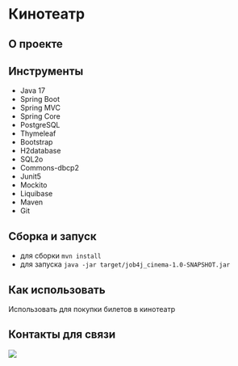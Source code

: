 # Кинотеатр

## О проекте

## Инструменты
- Java 17
- Spring Boot
- Spring MVC
- Spring Core
- PostgreSQL
- Thymeleaf
- Bootstrap
- H2database
- SQL2o
- Commons-dbcp2
- Junit5
- Mockito
- Liquibase
- Maven
- Git

## Сборка и запуск<br>
- для сборки `mvn install`
- для запуска `java -jar target/job4j_cinema-1.0-SNAPSHOT.jar`

## Как использовать<br>
Использовать для покупки билетов в кинотеатр

## Контакты для связи<br>
<a href="https://t.me/OvercomingJunk" target="blank"><img src="https://img.icons8.com/clouds/50/000000/telegram-app.png"/></a>


